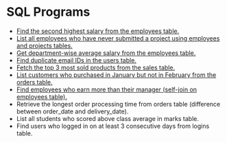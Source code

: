 # SQL Programs

- [Find the second highest salary from the employees table.](./programs/005.md)
- [List all employees who have never submitted a project using employees and projects tables.](./programs/007.md)
- [Get department-wise average salary from the employees table.](./programs/006.md)
- [Find duplicate email IDs in the users table.](./programs/008.md)
- [Fetch the top 3 most sold products from the sales table.](./programs/009.md)
- [List customers who purchased in January but not in February from the orders table.](./programs/010.md)
- [Find employees who earn more than their manager (self-join on employees table).](./programs/011.md)
- Retrieve the longest order processing time from orders table (difference between order_date and delivery_date).
- List all students who scored above class average in marks table.
- Find users who logged in on at least 3 consecutive days from logins table.